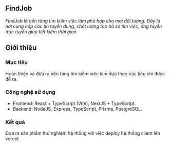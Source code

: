 ## FindJob

_FindJob là nền tảng tìm kiếm việc làm phù hợp cho mọi đối tượng. Đây là nơi cung cấp các tin tuyển dụng, chất lượng tạo hồ sơ tìm việc, ứng tuyển trực tuyến giúp tiết kiệm thời gian_


## Giới thiệu

### Mục tiêu

Hoàn thiện và đưa ra nền tảng tìm kiếm việc làm dựa theo các tiêu chí được đề ra.

### Công nghệ sử dụng

- Frontend: React + TypeScript (Vite), NextJS + TypeScript.
- Backend: NodeJS, Express, TypeScript, Prisma, PostgreSQL.

### Kết quả

Đưa ra sản phẩm thử nghiệm hệ thống với việc deploy hệ thống client lên vercel.
